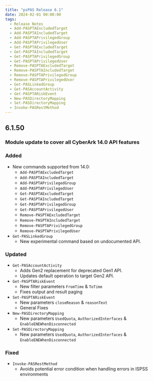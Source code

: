 ```yaml
---
title: "psPAS Release 6.1"
date: 2024-02-01 00:00:00
tags:
  - Release Notes
  - Add-PASPTAExcludedTarget
  - Add-PASPTAIncludedTarget
  - Add-PASPTAPrivilegedGroup
  - Add-PASPTAPrivilegedUser
  - Get-PASPTAExcludedTarget
  - Get-PASPTAIncludedTarget
  - Get-PASPTAPrivilegedGroup
  - Get-PASPTAPrivilegedUser
  - Remove-PASPTAExcludedTarget
  - Remove-PASPTAIncludedTarget
  - Remove-PASPTAPrivilegedGroup
  - Remove-PASPTAPrivilegedUser
  - Get-PASLinkedGroup
  - Get-PASAccountActivity
  - Get-PASPTARiskEvent
  - New-PASDirectoryMapping
  - Set-PASDirectoryMapping
  - Invoke-PASRestMethod
---
```


## **6.1.50**

### Module update to cover all CyberArk 14.0 API features

### Added
- New commands supported from 14.0:
  - `Add-PASPTAExcludedTarget`
  - `Add-PASPTAIncludedTarget`
  - `Add-PASPTAPrivilegedGroup`
  - `Add-PASPTAPrivilegedUser`
  - `Get-PASPTAExcludedTarget`
  - `Get-PASPTAIncludedTarget`
  - `Get-PASPTAPrivilegedGroup`
  - `Get-PASPTAPrivilegedUser`
  - `Remove-PASPTAExcludedTarget`
  - `Remove-PASPTAIncludedTarget`
  - `Remove-PASPTAPrivilegedGroup`
  - `Remove-PASPTAPrivilegedUser`
- `Get-PASLinkedGroup`
  - New experimental command based on undocumented API.

### Updated
- `Get-PASAccountActivity`
  - Adds Gen2 replacement for deprecated Gen1 API.
  - Updates default operation to target Gen2 API.
- `Get-PASPTARiskEvent`
  - New filter parameters `FromTime` & `ToTime`
  - Fixes output and result paging
- `Set-PASPTARiskEvent`
  - New parameters `closeReason` & `reasonText`
  - General Fixes
- `New-PASDirectoryMapping`
  - New parameters `UsedQuota`, `AuthorizedInterfaces` & `EnableENEWhenDisconnected`
- `Set-PASDirectoryMapping`
  - New parameters `UsedQuota`, `AuthorizedInterfaces` & `EnableENEWhenDisconnected`

### Fixed
- `Invoke-PASRestMethod`
  - Avoids potential error condition when handling errors in ISPSS environments
